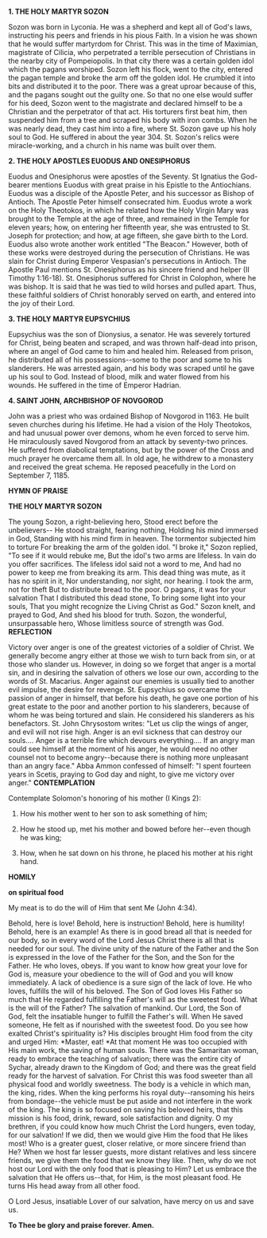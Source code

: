 
**1. THE HOLY MARTYR SOZON**

Sozon was born in Lyconia. He was a shepherd and kept all of God's laws, instructing his peers and friends in his pious Faith. In a vision he was shown that he would suffer martyrdom for Christ. This was in the time of Maximian, magistrate of Cilicia, who perpetrated a terrible persecution of Christians in the nearby city of Pompeiopolis. In that city there was a certain golden idol which the pagans worshiped. Sozon left his flock, went to the city, entered the pagan temple and broke the arm off the golden idol. He crumbled it into bits and distributed it to the poor. There was a great uproar because of this, and the pagans sought out the guilty one. So that no one else would suffer for his deed, Sozon went to the magistrate and declared himself to be a Christian and the perpetrator of that act. His torturers first beat him, then suspended him from a tree and scraped his body with iron combs. When he was nearly dead, they cast him into a fire, where St. Sozon gave up his holy soul to God. He suffered in about the year 304. St. Sozon's relics were miracle-working, and a church in his name was built over them.

**2. THE HOLY APOSTLES EUODUS AND ONESIPHORUS**

Euodus and Onesiphorus were apostles of the Seventy. St Ignatius the God-bearer mentions Euodus with great praise in his Epistle to the Antiochians. Euodus was a disciple of the Apostle Peter, and his successor as Bishop of Antioch. The Apostle Peter himself consecrated him. Euodus wrote a work on the Holy Theotokos, in which he related how the Holy Virgin Mary was brought to the Temple at the age of three, and remained in the Temple for eleven years; how, on entering her fifteenth year, she was entrusted to St. Joseph for protection; and how, at age fifteen, she gave birth to the Lord. Euodus also wrote another work entitled "The Beacon." However, both of these works were destroyed during the persecution of Christians. He was slain for Christ during Emperor Vespasian's persecutions in Antioch. The Apostle Paul mentions St. Onesiphorus as his sincere friend and helper (II Timothy 1:16-18). St. Onesiphorus suffered for Christ in Colophon, where he was bishop. It is said that he was tied to wild horses and pulled apart. Thus, these faithful soldiers of Christ honorably served on earth, and entered into the joy of their Lord.

**3. THE HOLY MARTYR EUPSYCHIUS**

Eupsychius was the son of Dionysius, a senator. He was severely tortured for Christ, being beaten and scraped, and was thrown half-dead into prison, where an angel of God came to him and healed him. Released from prison, he distributed all of his possessions--some to the poor and some to his slanderers. He was arrested again, and his body was scraped until he gave up his soul to God. Instead of blood, milk and water flowed from his wounds. He suffered in the time of Emperor Hadrian.

**4. SAINT JOHN, ARCHBISHOP OF NOVGOROD**

John was a priest who was ordained Bishop of Novgorod in 1163. He built seven churches during his lifetime. He had a vision of the Holy Theotokos, and had unusual power over demons, whom he even forced to serve him. He miraculously saved Novgorod from an attack by seventy-two princes. He suffered from diabolical temptations, but by the power of the Cross and much prayer he overcame them all. In old age, he withdrew to a monastery and received the great schema. He reposed peacefully in the Lord on September 7, 1185.


**HYMN OF PRAISE**

**THE HOLY MARTYR SOZON**

The young Sozon, a right-believing hero,
Stood erect before the unbelievers--
He stood straight, fearing nothing,
Holding his mind immersed in God,
Standing with his mind firm in heaven.
The tormentor subjected him to torture
For breaking the arm of the golden idol.
"I broke it," Sozon replied,
"To see if it would rebuke me,
But the idol's two arms are lifeless.
In vain do you offer sacrifices.
The lifeless idol said not a word to me,
And had no power to keep me from breaking its arm.
This dead thing was mute, as it has no spirit in it,
Nor understanding, nor sight, nor hearing.
I took the arm, not for theft
But to distribute bread to the poor.
O pagans, it was for your salvation
That I distributed this dead stone,
To bring some light into your souls,
That you might recognize the Living Christ as God."
Sozon knelt, and prayed to God,
And shed his blood for truth.
Sozon, the wonderful, unsurpassable hero,
Whose limitless source of strength was God.
**REFLECTION**


Victory over anger is one of the greatest victories of a soldier of Christ. We generally become angry either at those we wish to turn back from sin, or at those who slander us. However, in doing so we forget that anger is a mortal sin, and in desiring the salvation of others we lose our own, according to the words of St. Macarius. Anger against our enemies is usually tied to another evil impulse, the desire for revenge. St. Eupsychius so overcame the passion of anger in himself, that before his death, he gave one portion of his great estate to the poor and another portion to his slanderers, because of whom he was being tortured and slain. He considered his slanderers as his benefactors. St. John Chrysostom writes: "Let us clip the wings of anger, and evil will not rise high. Anger is an evil sickness that can destroy our souls…. Anger is a terrible fire which devours everything…. If an angry man could see himself at the moment of his anger, he would need no other counsel not to become angry--because there is nothing more unpleasant than an angry face." Abba Ammon confessed of himself: "I spent fourteen years in Scetis, praying to God day and night, to give me victory over anger."
**CONTEMPLATION**


Contemplate Solomon's honoring of his mother (I Kings 2):

1.  How his mother went to her son to ask something of him;

1.  How he stood up, met his mother and bowed before her--even though he was king;

1.  How, when he sat down on his throne, he placed his mother at his right hand.



**HOMILY**


**on spiritual food**


My meat is to do the will of Him that sent Me (John 4:34).


Behold, here is love! Behold, here is instruction! Behold, here is humility! Behold, here is an example! As there is in good bread all that is needed for our body, so in every word of the Lord Jesus Christ there is all that is needed for our soul. The divine unity of the nature of the Father and the Son is expressed in the love of the Father for the Son, and the Son for the Father. He who loves, obeys. If you want to know how great your love for God is, measure your obedience to the will of God and you will know immediately. A lack of obedience is a sure sign of the lack of love. He who loves, fulfills the will of his beloved. The Son of God loves His Father so much that He regarded fulfilling the Father's will as the sweetest food. What is the will of the Father? The salvation of mankind. Our Lord, the Son of God, felt the insatiable hunger to fulfill the Father's will. When He saved someone, He felt as if nourished with the sweetest food. Do you see how exalted Christ's spirituality is? His disciples brought Him food from the city and urged Him: *Master, eat! *At that moment He was too occupied with His main work, the saving of human souls. There was the Samaritan woman, ready to embrace the teaching of salvation; there was the entire city of Sychar, already drawn to the Kingdom of God; and there was the great field ready for the harvest of salvation. For Christ this was food sweeter than all physical food and worldly sweetness. The body is a vehicle in which man, the king, rides. When the king performs his royal duty--ransoming his heirs from bondage--the vehicle must be put aside and not interfere in the work of the king. The king is so focused on saving his beloved heirs, that this mission is his food, drink, reward, sole satisfaction and dignity. O my brethren, if you could know how much Christ the Lord hungers, even today, for our salvation! If we did, then we would give Him the food that He likes most! Who is a greater guest, closer relative, or more sincere friend than He? When we host far lesser guests, more distant relatives and less sincere friends, we give them the food that we know they like. Then, why do we not host our Lord with the only food that is pleasing to Him? Let us embrace the salvation that He offers us--that, for Him, is the most pleasant food. He turns His head away from all other food.

O Lord Jesus, insatiable Lover of our salvation, have mercy on us and save us. 

**To Thee be glory and praise forever. Amen.**
